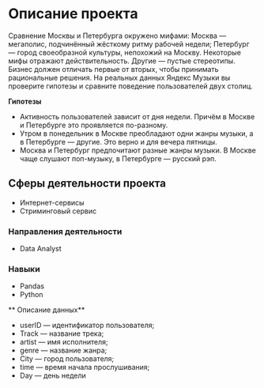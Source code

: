 <h1> Описание проекта</h1>


Сравнение Москвы и Петербурга окружено мифами:
Москва — мегаполис, подчинённый жёсткому ритму рабочей недели;
Петербург — город своеобразной культуры, непохожий на Москву.
Некоторые мифы отражают действительность. Другие — пустые стереотипы. Бизнес должен отличать первые от вторых, чтобы принимать рациональные решения. На реальных данных Яндекс Музыки вы проверите гипотезы и сравните поведение пользователей двух столиц.


**Гипотезы**


- Активность пользователей зависит от дня недели. Причём в Москве и Петербурге это проявляется по-разному.
- Утром в понедельник в Москве преобладают одни жанры музыки, а в Петербурге — другие. Это верно и для вечера пятницы.
- Москва и Петербург предпочитают разные жанры музыки. В Москве чаще слушают поп-музыку, в Петербурге — русский рэп.


<h2> Сферы деятельности проекта </h2>

- Интернет-сервисы
- Стриминговый сервис

<h3> Направления деятельности </h2>

- Data Analyst

<h3> Навыки </h3>

- Pandas
- Python


** Описание данных**


   - userID — идентификатор пользователя;
   - Track — название трека;
   - artist — имя исполнителя;
   - genre — название жанра;
   - City — город пользователя;
   - time — время начала прослушивания;
   - Day — день недели